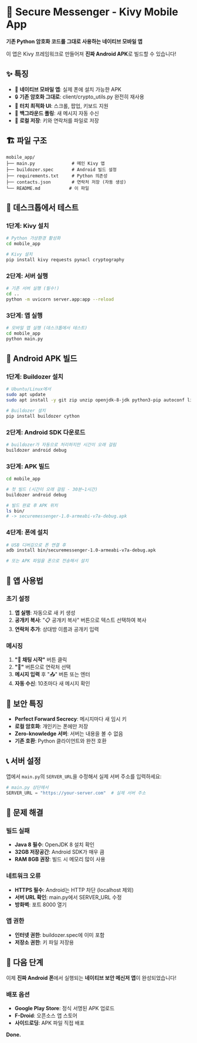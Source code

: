 # 📱 Secure Messenger - Kivy Mobile App

**기존 Python 암호화 코드를 그대로 사용하는 네이티브 모바일 앱**

이 앱은 Kivy 프레임워크로 만들어져 **진짜 Android APK**로 빌드할 수 있습니다!

## ✨ 특징

- 📱 **네이티브 모바일 앱**: 실제 폰에 설치 가능한 APK
- 🔒 **기존 암호화 그대로**: client/crypto_utils.py 완전히 재사용
- 🎨 **터치 최적화 UI**: 스크롤, 팝업, 키보드 지원
- 🔄 **백그라운드 폴링**: 새 메시지 자동 수신
- 💾 **로컬 저장**: 키와 연락처를 파일로 저장

## 🏗️ 파일 구조

```
mobile_app/
├── main.py              # 메인 Kivy 앱
├── buildozer.spec       # Android 빌드 설정
├── requirements.txt     # Python 의존성
├── contacts.json        # 연락처 저장 (자동 생성)
└── README.md           # 이 파일
```

## 🚀 데스크톱에서 테스트

### 1단계: Kivy 설치
```bash
# Python 가상환경 활성화
cd mobile_app

# Kivy 설치
pip install kivy requests pynacl cryptography
```

### 2단계: 서버 실행
```bash
# 기존 서버 실행 (필수!)
cd ..
python -m uvicorn server.app:app --reload
```

### 3단계: 앱 실행
```bash
# 모바일 앱 실행 (데스크톱에서 테스트)
cd mobile_app
python main.py
```

## 📱 Android APK 빌드

### 1단계: Buildozer 설치
```bash
# Ubuntu/Linux에서
sudo apt update
sudo apt install -y git zip unzip openjdk-8-jdk python3-pip autoconf libtool pkg-config zlib1g-dev libncurses5-dev libncursesw5-dev libtinfo5 cmake libffi-dev libssl-dev

# Buildozer 설치
pip install buildozer cython
```

### 2단계: Android SDK 다운로드
```bash
# buildozer가 자동으로 처리하지만 시간이 오래 걸림
buildozer android debug
```

### 3단계: APK 빌드
```bash
cd mobile_app

# 첫 빌드 (시간이 오래 걸림 - 30분~1시간)
buildozer android debug

# 빌드 완료 후 APK 위치
ls bin/
# -> securemessenger-1.0-armeabi-v7a-debug.apk
```

### 4단계: 폰에 설치
```bash
# USB 디버깅으로 폰 연결 후
adb install bin/securemessenger-1.0-armeabi-v7a-debug.apk

# 또는 APK 파일을 폰으로 전송해서 설치
```

## 🔧 앱 사용법

### 초기 설정
1. **앱 실행**: 자동으로 새 키 생성
2. **공개키 복사**: "📋 공개키 복사" 버튼으로 텍스트 선택하여 복사
3. **연락처 추가**: 상대방 이름과 공개키 입력

### 메시징
1. **"💬 채팅 시작"** 버튼 클릭
2. **"👥"** 버튼으로 연락처 선택
3. **메시지 입력** 후 "📤" 버튼 또는 엔터
4. **자동 수신**: 10초마다 새 메시지 확인

## 🔐 보안 특징

- **Perfect Forward Secrecy**: 메시지마다 새 임시 키
- **로컬 암호화**: 개인키는 폰에만 저장  
- **Zero-knowledge 서버**: 서버는 내용을 볼 수 없음
- **기존 호환**: Python 클라이언트와 완전 호환

## 📞 서버 설정

앱에서 `main.py`의 `SERVER_URL`을 수정해서 실제 서버 주소를 입력하세요:

```python
# main.py 상단에서
SERVER_URL = "https://your-server.com"  # 실제 서버 주소
```

## 🐛 문제 해결

### 빌드 실패
- **Java 8 필수**: OpenJDK 8 설치 확인
- **32GB 저장공간**: Android SDK가 매우 큼
- **RAM 8GB 권장**: 빌드 시 메모리 많이 사용

### 네트워크 오류
- **HTTPS 필수**: Android는 HTTP 차단 (localhost 제외)
- **서버 URL 확인**: main.py에서 SERVER_URL 수정
- **방화벽**: 포트 8000 열기

### 앱 권한
- **인터넷 권한**: buildozer.spec에 이미 포함
- **저장소 권한**: 키 파일 저장용

## 🎯 다음 단계

이제 **진짜 Android 폰**에서 실행되는 **네이티브 보안 메신저 앱**이 완성되었습니다!

### 배포 옵션
- **Google Play Store**: 정식 서명된 APK 업로드
- **F-Droid**: 오픈소스 앱 스토어
- **사이드로딩**: APK 파일 직접 배포

**Done.** 